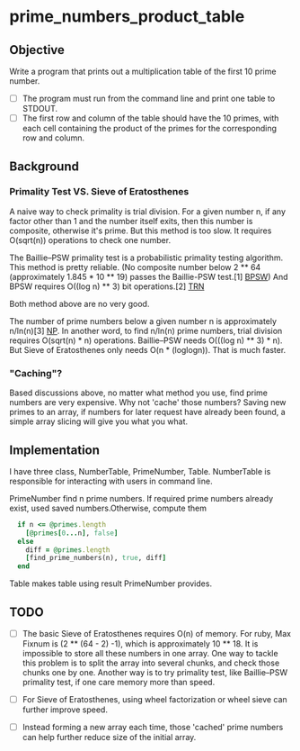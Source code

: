 # prime_numbers_product_table

## Objective
Write a program that prints out a multiplication table of the first 10 prime number.
- [ ] The program must run from the command line and print one table to STDOUT.
- [ ] The first row and column of the table should have the 10 primes, with each cell
containing the product of the primes for the corresponding row and column.

## Background

### Primality Test VS. Sieve of Eratosthenes
A naive way to check primality is trial division. For a given number n, if any factor other than 1 and the number itself exits, then this number is composite, otherwise it's prime. But this method is too slow. It requires O(sqrt(n)) operations to check one number.

The Baillie–PSW primality test is a probabilistic primality testing algorithm. This method is pretty reliable. (No composite number below 2 ** 64 (approximately 1.845 * 10 ** 19) passes the Baillie-PSW test.[1] [BPSW]) And BPSW requires O((log n) ** 3) bit operations.[2] [TRN]

Both method above are no very good.

The number of prime numbers below a given number n is approximately n/ln(n)[3] [NP]. In another word, to find n/ln(n) prime numbers, trial division requires O(sqrt(n) * n) operations. Baillie–PSW needs O(((log n) ** 3) * n). But Sieve of Eratosthenes only needs O(n * (loglogn)). That is much faster.

### "Caching"?
Based discussions above, no matter what method you use, find prime numbers are very expensive.
Why not 'cache' those numbers? Saving new primes to an array, if numbers for later request have already been found, a simple array slicing will give you what you what.

## Implementation

I have three class, NumberTable, PrimeNumber, Table.
NumberTable is responsible for interacting with users in command line.

PrimeNumber find n prime numbers. If required prime numbers already exist, used saved numbers.Otherwise, compute them
```ruby
  if n <= @primes.length
    [@primes[0...n], false]
  else
    diff = @primes.length
    [find_prime_numbers(n), true, diff]
  end
```

Table makes table using result PrimeNumber provides.


## TODO

- [ ] The basic Sieve of Eratosthenes requires O(n) of memory. For ruby, Max Fixnum is (2 ** (64 - 2) -1), which is approximately 10 ** 18. It is impossible to store all these numbers in one array. One way to tackle this problem is to split the array into several chunks, and check those chunks one by one. Another way is to try primality test, like Baillie–PSW primality test, if one care memory more than speed.

- [ ] For Sieve of Eratosthenes, using wheel factorization or wheel sieve can further improve speed.

- [ ] Instead forming a new array each time, those 'cached' prime numbers can help further reduce size of the initial array.

[BPSW]: http://www.trnicely.net/misc/bpsw.html
[TRN]: http://www.trnicely.net/misc/bpsw.html
[NP]: https://en.wikipedia.org/wiki/Prime_number
